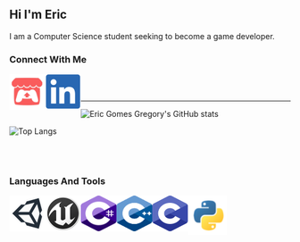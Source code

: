 ## Hi I'm Eric
I am  a Computer Science student seeking to become a game developer.

### Connect With Me
[<img align="left" width="64px" height="64px" src="images/icons/itchio.svg"/>][itchio]
[<img align="left" width="64px" height="64px" src="images/icons/linkedin.svg"/>][linkedin]


<br />
<br />

___
![Eric Gomes Gregory's GitHub stats][userstats]


![Top Langs][userlangs]


<br />
<br />


### Languages And Tools
<img align="left" width="64px" height="64px" src="images/icons/unity.svg"/>
<img align="left" width="64px" height="64px" src="images/icons/unreal.svg"/>
<img align="left" width="64px" height="64px" src="images/icons/csharp.svg"/>
<img align="left" width="64px" height="64px" src="images/icons/cpp.svg"/>
<img align="left" width="64px" height="64px" src="images/icons/c.svg"/>
<img align="left" width="70px" height="70px" src="images/icons/python.svg"/>

<!-- Links to social medias -->
[itchio]: https://ericgomes.itch.io/
[linkedin]: https://www.linkedin.com/in/eric-gregory-16a502183/

<!-- Links to github stats -->
[userstats]: https://github-readme-stats.vercel.app/api?username=EricGomesGregory&show_icons=true&theme=github_dark&hide_border=true
[userlangs]: https://github-readme-stats.vercel.app/api/top-langs/?username=EricGomesGregory&layout=compact&theme=github_dark&hide_border=true